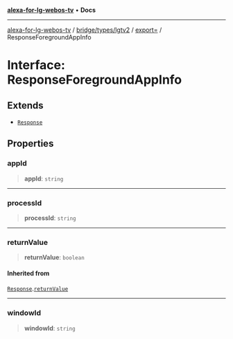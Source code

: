 [**alexa-for-lg-webos-tv**](../../../../../../README.md) • **Docs**

***

[alexa-for-lg-webos-tv](../../../../../../modules.md) / [bridge/types/lgtv2](../../../README.md) / [export=](../README.md) / ResponseForegroundAppInfo

# Interface: ResponseForegroundAppInfo

## Extends

- [`Response`](Response.md)

## Properties

### appId

> **appId**: `string`

***

### processId

> **processId**: `string`

***

### returnValue

> **returnValue**: `boolean`

#### Inherited from

[`Response`](Response.md).[`returnValue`](Response.md#returnvalue)

***

### windowId

> **windowId**: `string`
